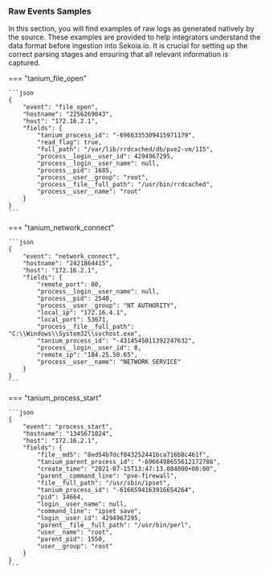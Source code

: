 
### Raw Events Samples

In this section, you will find examples of raw logs as generated natively by the source. These examples are provided to help integrators understand the data format before ingestion into Sekoia.io. It is crucial for setting up the correct parsing stages and ensuring that all relevant information is captured.


=== "tanium_file_open"


    ```json
	{
        "event": "file_open",
        "hostname": "2256269043",
        "host": "172.16.2.1",
        "fields": {
            "tanium_process_id": "-6966335309415971179",
            "read_flag": true,
            "full_path": "/var/lib/rrdcached/db/pve2-vm/115",
            "process__login__user_id": 4294967295,
            "process__login__user_name": null,
            "process__pid": 1685,
            "process__user__group": "root",
            "process__file__full_path": "/usr/bin/rrdcached",
            "process__user__name": "root"
        }
    }
    ```



=== "tanium_network_connect"


    ```json
	{
        "event": "network_connect",
        "hostname": "2421864415",
        "host": "172.16.2.1",
        "fields": {
            "remote_port": 80,
            "process__login__user_name": null,
            "process__pid": 2540,
            "process__user__group": "NT AUTHORITY",
            "local_ip": "172.16.4.1",
            "local_port": 53671,
            "process__file__full_path": "C:\\Windows\\System32\\svchost.exe",
            "tanium_process_id": "-4314545011392247632",
            "process__login__user_id": 0,
            "remote_ip": "184.25.50.65",
            "process__user__name": "NETWORK SERVICE"
        }
    }
    ```



=== "tanium_process_start"


    ```json
	{
        "event": "process_start",
        "hostname": "1345671024",
        "host": "172.16.2.1",
        "fields": {
            "file__md5": "8ed54b7dcf043252441bca716b8c461f",
            "tanium_parent_process_id": "-6966498655612172786",
            "create_time": "2021-07-15T13:47:13.084000+00:00",
            "parent__command_line": "pve-firewall",
            "file__full_path": "/usr/sbin/ipset",
            "tanium_process_id": "-6166594163916654264",
            "pid": 14664,
            "login__user_name": null,
            "command_line": "ipset save",
            "login__user_id": 4294967295,
            "parent__file__full_path": "/usr/bin/perl",
            "user__name": "root",
            "parent_pid": 1550,
            "user__group": "root"
        }
    }
    ```



